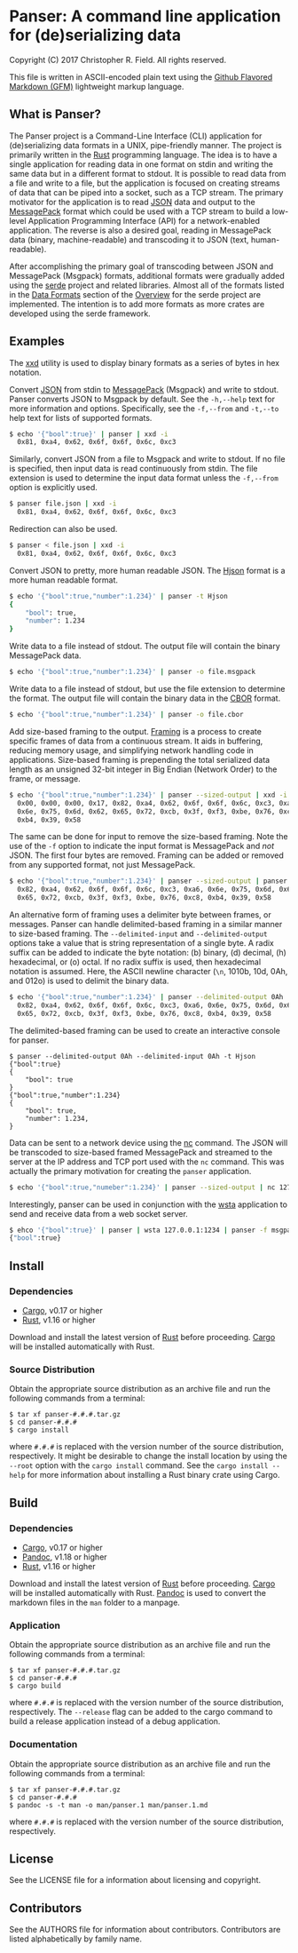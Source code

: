 # Panser: A command line application for (de)serializing data #

Copyright (C) 2017 Christopher R. Field. All rights reserved.

This file is written in ASCII-encoded plain text using the [Github Flavored Markdown (GFM)](https://help.github.com/articles/github-flavored-markdown/) lightweight markup language.

## What is Panser? ##

The Panser project is a Command-Line Interface (CLI) application for (de)serializing data formats in a UNIX, pipe-friendly manner. The project is primarily written in the [Rust](http://www.rust-lang.org) programming language. The idea is to have a single application for reading data in one format on stdin and writing the same data but in a different format to stdout. It is possible to read data from a file and write to a file, but the application is focused on creating streams of data that can be piped into a socket, such as a TCP stream. The primary motivator for the application is to read [JSON](http://www.json.org/) data and output to the [MessagePack](http://msgpack.org/index.html) format which could be used with a TCP stream to build a low-level Application Programming Interface (API) for a network-enabled application. The reverse is also a desired goal, reading in MessagePack data (binary, machine-readable) and transcoding it to JSON (text, human-readable).

After accomplishing the primary goal of transcoding between JSON and MessagePack (Msgpack) formats, additional formats were gradually added using the [serde](https://github.com/serde-rs/serde) project and related libraries. Almost all of the formats listed in the [Data Formats](https://serde.rs/#data-formats) section of the [Overview](https://serde.rs/) for the serde project are implemented. The intention is to add more formats as more crates are developed using the serde framework.

## Examples ##

The [xxd](http://linuxcommand.org/man_pages/xxd1.html) utility is used to display binary formats as a series of bytes in hex notation. 

Convert [JSON](http://www.json.org) from stdin to [MessagePack](http://msgpack.org) (Msgpack) and write to stdout. Panser converts JSON to Msgpack by default. See the `-h,--help` text for more information and options. Specifically, see the `-f,--from` and `-t,--to` help text for lists of supported formats. 

```bash
$ echo '{"bool":true}' | panser | xxd -i
  0x81, 0xa4, 0x62, 0x6f, 0x6f, 0x6c, 0xc3
```

Similarly, convert JSON from a file to Msgpack and write to stdout. If no file is specified, then input data is read continuously from stdin. The file extension is used to determine the input data format unless the `-f,--from` option is explicitly used.

```bash
$ panser file.json | xxd -i
  0x81, 0xa4, 0x62, 0x6f, 0x6f, 0x6c, 0xc3
```

Redirection can also be used.

```bash
$ panser < file.json | xxd -i
  0x81, 0xa4, 0x62, 0x6f, 0x6f, 0x6c, 0xc3
```

Convert JSON to pretty, more human readable JSON. The [Hjson](https://hjson.org) format is a more human readable format.

```bash
$ echo '{"bool":true,"number":1.234}' | panser -t Hjson
{
    "bool": true,
    "number": 1.234
}
```

Write data to a file instead of stdout. The output file will contain the binary MessagePack data.

```bash
$ echo '{"bool":true,"number":1.234}' | panser -o file.msgpack
```

Write data to a file instead of stdout, but use the file extension to determine the format. The output file will contain the binary data in the [CBOR](http://cbor.io/) format.

```bash
$ echo '{"bool":true,"number":1.234}' | panser -o file.cbor
```

Add size-based framing to the output. [Framing](https://en.wikipedia.org/wiki/Frame_(networking)) is a process to create specific frames of data from a continuous stream. It aids in buffering, reducing memory usage, and simplifying network handling code in applications. Size-based framing is prepending the total serialized data length as an unsigned 32-bit integer in Big Endian (Network Order) to the frame, or message.

```bash
$ echo '{"bool":true,"number":1.234}' | panser --sized-output | xxd -i
  0x00, 0x00, 0x00, 0x17, 0x82, 0xa4, 0x62, 0x6f, 0x6f, 0x6c, 0xc3, 0xa6,
  0x6e, 0x75, 0x6d, 0x62, 0x65, 0x72, 0xcb, 0x3f, 0xf3, 0xbe, 0x76, 0xc8,
  0xb4, 0x39, 0x58
```

The same can be done for input to remove the size-based framing. Note the use of the `-f` option to indicate the input format is MessagePack and _not_ JSON. The first four bytes are removed. Framing can be added or removed from any supported format, not just MessagePack.

```bash
$ echo '{"bool":true,"number":1.234}' | panser --sized-output | panser -f msgpack --sized-input | xxd -i
  0x82, 0xa4, 0x62, 0x6f, 0x6f, 0x6c, 0xc3, 0xa6, 0x6e, 0x75, 0x6d, 0x62,
  0x65, 0x72, 0xcb, 0x3f, 0xf3, 0xbe, 0x76, 0xc8, 0xb4, 0x39, 0x58
```

An alternative form of framing uses a delimiter byte between frames, or messages. Panser can handle delimited-based framing in a similar manner to size-based framing. The `--delimited-input` and `--delimited-output` options take a value that is string representation of a single byte. A radix suffix can be added to indicate the byte notation: (b) binary, (d) decimal, (h) hexadecimal, or (o) octal. If no radix suffix is used, then hexadecimal notation is assumed. Here, the ASCII newline character (`\n`, 1010b, 10d, 0Ah, and 012o) is used to delimit the binary data.

```bash
$ echo '{"bool":true,"number":1.234}' | panser --delimited-output 0Ah | panser -f msgpack --delimited-input 0Ah | xxd -i
  0x82, 0xa4, 0x62, 0x6f, 0x6f, 0x6c, 0xc3, 0xa6, 0x6e, 0x75, 0x6d, 0x62,
  0x65, 0x72, 0xcb, 0x3f, 0xf3, 0xbe, 0x76, 0xc8, 0xb4, 0x39, 0x58
```

The delimited-based framing can be used to create an interactive console for panser.

```
$ panser --delimited-output 0Ah --delimited-input 0Ah -t Hjson
{"bool":true}
{
    "bool": true
}
{"bool":true,"number":1.234}
{
    "bool": true,
    "number": 1.234,
}
```

Data can be sent to a network device using the [nc](https://linux.die.net/man/1/nc) command. The JSON will be transcoded to size-based framed MessagePack and streamed to the server at the IP address and TCP port used with the `nc` command. This was actually the primary motivation for creating the `panser` application.

```bash
$ echo '{"bool":true,"numeber":1.234}' | panser --sized-output | nc 127.0.0.1 1234
```

Interestingly, panser can be used in conjunction with the [wsta](https://github.com/esphen/wsta) application to send and receive data from a web socket server.

```bash
$ ehco '{"bool":true}' | panser | wsta 127.0.0.1:1234 | panser -f msgpack -t json
{"bool":true}
```

## Install ##

### Dependencies ###

- [Cargo](https://crates.io/), v0.17 or higher
- [Rust](https://www.rust-lang.org/), v1.16 or higher

Download and install the latest version of [Rust](https://www.rust-lang.org) before proceeding. [Cargo](https://crates.io) will be installed automatically with Rust.

### Source Distribution ###

Obtain the appropriate source distribution as an archive file and run the following commands from a terminal:

    $ tar xf panser-#.#.#.tar.gz
    $ cd panser-#.#.#
    $ cargo install

where `#.#.#` is replaced with the version number of the source distribution, respectively. It might be desirable to change the install location by using the `--root` option with the `cargo install` command. See the `cargo install --help` for more information about installing a Rust binary crate using Cargo.

## Build ##

### Dependencies ###

- [Cargo](https://crates.io/), v0.17 or higher
- [Pandoc](http://pandoc.org), v1.18 or higher
- [Rust](https://www.rust-lang.org), v1.16 or higher

Download and install the latest version of [Rust](https://www.rust-lang.org) before proceeding. [Cargo](https://crates.io) will be installed automatically with Rust. [Pandoc](http://pandoc.org) is used to convert the markdown files in the `man` folder to a manpage.

### Application ###

Obtain the appropriate source distribution as an archive file and run the following commands from a terminal:

    $ tar xf panser-#.#.#.tar.gz
    $ cd panser-#.#.#
    $ cargo build

where `#.#.#` is replaced with the version number of the source distribution, respectively. The `--release` flag can be added to the cargo command to build a release application instead of a debug application. 

### Documentation ###

Obtain the appropriate source distribution as an archive file and run the following commands from a terminal:

    $ tar xf panser-#.#.#.tar.gz
    $ cd panser-#.#.#
    $ pandoc -s -t man -o man/panser.1 man/panser.1.md

where `#.#.#` is replaced with the version number of the source distribution, respectively.

## License ##

See the LICENSE file for a information about licensing and copyright.

## Contributors ##

See the AUTHORS file for information about contributors. Contributors are listed alphabetically by family name.

